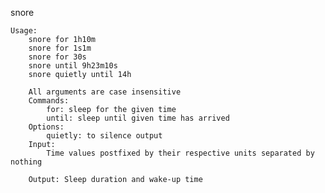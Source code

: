 snore

    Usage:
        snore for 1h10m
        snore for 1s1m
        snore for 30s
        snore until 9h23m10s
        snore quietly until 14h

        All arguments are case insensitive
        Commands:
            for: sleep for the given time
            until: sleep until given time has arrived
        Options:
            quietly: to silence output
        Input:
            Time values postfixed by their respective units separated by nothing

        Output: Sleep duration and wake-up time
